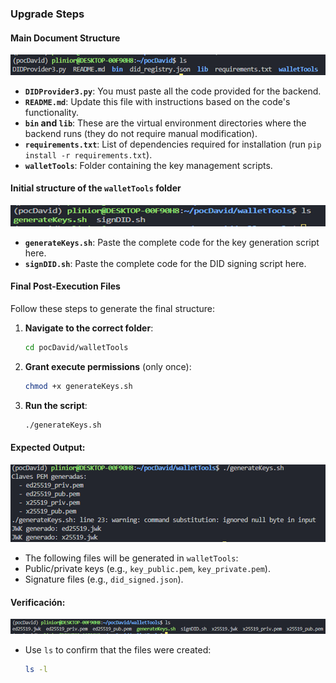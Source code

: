 ### Upgrade Steps 

#### Main Document Structure

![alt text](image.png)
- **`DIDProvider3.py`**: You must paste all the code provided for the backend.
- **`README.md`**: Update this file with instructions based on the code's functionality.
- **`bin` and `lib`**: These are the virtual environment directories where the backend runs (they do not require manual modification).
- **`requirements.txt`**: List of dependencies required for installation (run `pip install -r requirements.txt`).
- **`walletTools`**: Folder containing the key management scripts.

#### Initial structure of the `walletTools` folder

![alt text](image-5.png)
- **`generateKeys.sh`**: Paste the complete code for the key generation script here.
- **`signDID.sh`**: Paste the complete code for the DID signing script here.

#### Final Post-Execution Files

Follow these steps to generate the final structure:

1. **Navigate to the correct folder**:  
   ```bash
   cd pocDavid/walletTools
   ```  
2. **Grant execute permissions** (only once):  
   ```bash
   chmod +x generateKeys.sh
   ```  
3. **Run the script**:
   ```bash
   ./generateKeys.sh
   ```  

#### Expected Output:

![alt text](image-2.png)
- The following files will be generated in `walletTools`:
- Public/private keys (e.g., `key_public.pem`, `key_private.pem`).
- Signature files (e.g., `did_signed.json`). 

#### Verificación:  

![alt text](image-3.png)
- Use `ls` to confirm that the files were created:
  ```bash
  ls -l
  ```  
